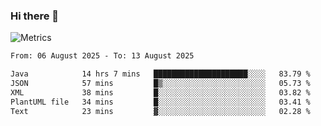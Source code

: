 ### Hi there 👋

![Metrics](https://github.com/radoapx/radoapx/blob/main/github-metrics.svg)

<!--START_SECTION:waka-->

```txt
From: 06 August 2025 - To: 13 August 2025

Java            14 hrs 7 mins   █████████████████████░░░░   83.79 %
JSON            57 mins         █▒░░░░░░░░░░░░░░░░░░░░░░░   05.73 %
XML             38 mins         █░░░░░░░░░░░░░░░░░░░░░░░░   03.82 %
PlantUML file   34 mins         █░░░░░░░░░░░░░░░░░░░░░░░░   03.41 %
Text            23 mins         ▓░░░░░░░░░░░░░░░░░░░░░░░░   02.28 %
```

<!--END_SECTION:waka-->

<!--
**radoapx/radoapx** is a ✨ _special_ ✨ repository because its `README.md` (this file) appears on your GitHub profile.

Here are some ideas to get you started:

- 🔭 I’m currently working on ...
- 🌱 I’m currently learning ...
- 👯 I’m looking to collaborate on ...
- 🤔 I’m looking for help with ...
- 💬 Ask me about ...
- 📫 How to reach me: ...
- 😄 Pronouns: ...
- ⚡ Fun fact: ...
-->
